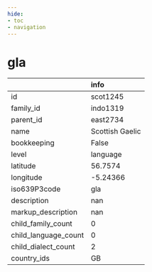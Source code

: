 ```yaml
---
hide:
- toc
- navigation
---
```

# gla
|                      | info            |
|:---------------------|:----------------|
| id                   | scot1245        |
| family_id            | indo1319        |
| parent_id            | east2734        |
| name                 | Scottish Gaelic |
| bookkeeping          | False           |
| level                | language        |
| latitude             | 56.7574         |
| longitude            | -5.24366        |
| iso639P3code         | gla             |
| description          | nan             |
| markup_description   | nan             |
| child_family_count   | 0               |
| child_language_count | 0               |
| child_dialect_count  | 2               |
| country_ids          | GB              |